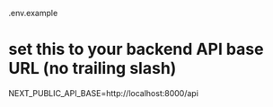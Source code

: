 .env.example
# set this to your backend API base URL (no trailing slash)
NEXT_PUBLIC_API_BASE=http://localhost:8000/api

